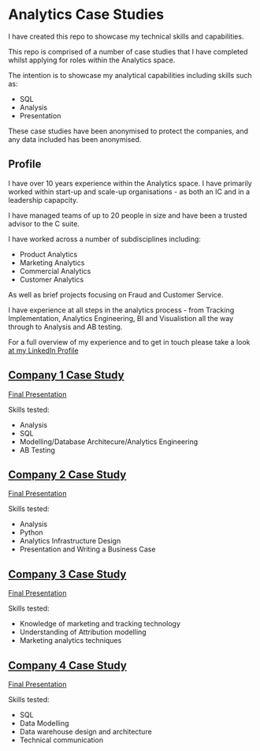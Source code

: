 # Analytics Case Studies

I have created this repo to showcase my technical skills and capabilities. 

This repo is comprised of a number of case studies that I have completed whilst applying for roles within the Analytics space. 

The intention is to showcase my analytical capabilities including skills such as:
- SQL 
- Analysis
- Presentation

These case studies have been anonymised to protect the companies, and any data included has been anonymised. 

## Profile

I have over 10 years experience within the Analytics space. I have primarily worked within start-up and scale-up organisations - as both an IC and in a leadership capapcity. 

I have managed teams of up to 20 people in size and have been a trusted advisor to the C suite. 

I have worked across a number of subdisciplines including:
- Product Analytics
- Marketing Analytics
- Commercial Analytics
- Customer Analytics

As well as brief projects focusing on Fraud and Customer Service. 

I have experience at all steps in the analytics process - from Tracking Implementation, Analytics Engineering, BI and Visualistion all the way through to Analysis and AB testing. 

For a full overview of my experience and to get in touch please take a look [at my LinkedIn Profile](https://www.linkedin.com/in/benwinby/)

## [Company 1 Case Study](/company_1)

[Final Presentation](/company_1/2_output/company_1_case_study.pdf)

Skills tested:
- Analysis
- SQL 
- Modelling/Database Architecure/Analytics Engineering
- AB Testing


## [Company 2 Case Study](/company_2/)

[Final Presentation](/company_2/2_output/company_2_case_study.pdf)

Skills tested:

- Analysis
- Python
- Analytics Infrastructure Design
- Presentation and Writing a Business Case

## [Company 3 Case Study](/company_3/)

[Final Presentation](/company_3/2_output/company_3_case_study.pdf)

Skills tested:

- Knowledge of marketing and tracking technology
- Understanding of Attribution modelling
- Marketing analytics techniques

## [Company 4 Case Study](/company_4/)

[Final Presentation](/company_4/2_output/company_4_case_study.pdf)

Skills tested:

- SQL
- Data Modelling 
- Data warehouse design and architecture
- Technical communication